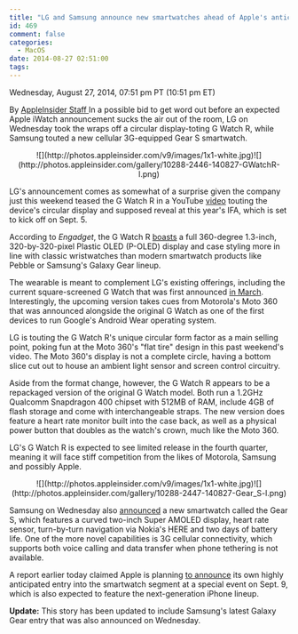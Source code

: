 ```yaml
---
title: "LG and Samsung announce new smartwatches ahead of Apple's anticipated 'iWatch' reveal [u]"
id: 469
comment: false
categories:
  - MacOS
date: 2014-08-27 02:51:00
tags:
---
```


<div readability="58">

 Wednesday, August 27, 2014, 07:51 pm PT (10:51 pm ET) 

 By [AppleInsider Staff ](mailto:news@appleinsider.com)
<span>In a possible bid to get word out before an expected Apple iWatch announcement sucks the air out of the room, LG on Wednesday took the wraps off a circular display-toting G Watch R, while Samsung touted a new cellular 3G-equipped Gear S smartwatch.

</span>

<div align="center">
<div>![](http://photos.appleinsider.com/v9/images/1x1-white.jpg)<noscript>![](http://photos.appleinsider.com/gallery/10288-2446-140827-GWatchR-l.png)</noscript></div>

<span></span></div>

LG's announcement comes as somewhat of a surprise given the company just this weekend teased the G Watch R in a YouTube [video](https://www.youtube.com/watch?v=1STW7LQXONo) touting the device's circular display and supposed reveal at this year's IFA, which is set to kick off on Sept. 5.

According to _Engadget_, the G Watch R [boasts](http://www.engadget.com/2014/08/27/lg-g-watch-r-official) a full 360-degree 1.3-inch, 320-by-320-pixel Plastic OLED (P-OLED) display and case styling more in line with classic wristwatches than modern smartwatch products like Pebble or Samsung's Galaxy Gear lineup. 

The wearable is meant to complement LG's existing offerings, including the current square-screened G Watch that was first announced [in March](http://appleinsider.com/articles/14/03/18/motorola-lg-announce-first-crop-of-android-wear-powered-smart-watches). Interestingly, the upcoming version takes cues from Motorola's Moto 360 that was announced alongside the original G Watch as one of the first devices to run Google's Android Wear operating system.

LG is touting the G Watch R's unique circular form factor as a main selling point, poking fun at the Moto 360's "flat tire" design in this past weekend's video. The Moto 360's display is not a complete circle, having a bottom slice cut out to house an ambient light sensor and screen control circuitry. 

Aside from the format change, however, the G Watch R appears to be a repackaged version of the original G Watch model. Both run a 1.2GHz Qualcomm Snapdragon 400 chipset with 512MB of RAM, include 4GB of flash storage and come with interchangeable straps. The new version does feature a heart rate monitor built into the case back, as well as a physical power button that doubles as the watch's crown, much like the Moto 360.

LG's G Watch R is expected to see limited release in the fourth quarter, meaning it will face stiff competition from the likes of Motorola, Samsung and possibly Apple.

<div align="center">
<div>![](http://photos.appleinsider.com/v9/images/1x1-white.jpg)<noscript>![](http://photos.appleinsider.com/gallery/10288-2447-140827-Gear_S-l.png)</noscript></div>

<span></span></div>

Samsung on Wednesday also [announced](http://www.samsungmobilepress.com/2014/08/28/Samsung-Gear-S-Enhances-the-Smart-Wearable-Experience-1) a new smartwatch called the Gear S, which features a curved two-inch Super AMOLED display, heart rate sensor, turn-by-turn navigation via Nokia's HERE and two days of battery life. One of the more novel capabilities is 3G cellular connectivity, which supports both voice calling and data transfer when phone tethering is not available.

A report earlier today claimed Apple is planning [to announce](http://appleinsider.com/articles/14/08/27/apple-expected-to-unveil-iwatch-alongside-iphone-6-at-sept-9-event) its own highly anticipated entry into the smartwatch segment at a special event on Sept. 9, which is also expected to feature the next-generation iPhone lineup. 

**Update:** This story has been updated to include Samsung's latest Galaxy Gear entry that was also announced on Wednesday. 
</div>
